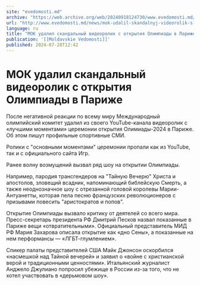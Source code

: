 ```yaml
---
site: "evedomosti.md"
archive: "https://web.archive.org/web/20240918124730/www.evedomosti.md/news/mok-udalil-skandalnyj-videorolik-s-otkrytiya-olimpiady-v-par"
url: "http://www.evedomosti.md/news/mok-udalil-skandalnyj-videorolik-s-otkrytiya-olimpiady-v-par"
language: ru
title: "МОК удалил скандальный видеоролик с открытия Олимпиады в Париже"
publication: '[[Moldavskie Vedomosti]]'
published: 2024-07-28T12:42
---
```


# МОК удалил скандальный видеоролик с открытия Олимпиады в Париже

После негативной реакции по всему миру Международный олимпийский комитет удалил из своего YouTube-канала видеоролик с «лучшими моментами» церемонии открытия Олимиады-2024 в Париже. Об этом пишут профильные спортивные СМИ.

Ролики с "основными моментами" церемонии пропали как из YouTube, так и с официального сайта Игр.

Ранее волну возмущений вызвал ряд шоу на открытии Олимпиады.

Например, пародия трансгендеров на "Тайную Вечерю" Христа и апостолов, зловещий всадник, напоминающий библейскую Смерть, а также неоднозначное шоу с отрезанной головой королевы Марии-Антуанетты, которая пела песню французских революционеров с призывами повесить "аристократов и попов".

Открытие Олимпиады вызвало критику от деятелей со всего мира. Пресс-секретарь президента РФ Дмитрий Песков назвал показанные в Париже вещи «отвратительными». Официальный представитель МИД РФ Мария Захарова описала открытие как «дно Сены», а показанные на нем перформансы — «ЛГБТ-глумлением».

Спикер палаты представителей США Майк Джонсон оскорбился «насмешкой над Тайной вечерей» и заявил о «войне с христианской верой и традиционными ценностями». Итальянский журналист Анджело Джулиано попросил убежище в России из-за того, что не хотел участвовать в «дерьмовом шоу».